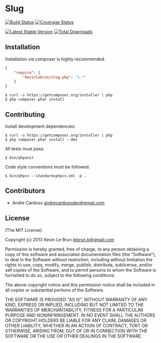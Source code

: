 # Slug

[![Build Status](https://secure.travis-ci.org/kevinlebrun/slug.php.png)](http://travis-ci.org/kevinlebrun/slug.php?branch=master)
[![Coverage Status](https://coveralls.io/repos/kevinlebrun/slug.php/badge.png)](https://coveralls.io/r/kevinlebrun/slug.php)

[![Latest Stable Version](https://poser.pugx.org/kevinlebrun/slug.php/v/stable.png)](https://packagist.org/packages/kevinlebrun/slug.php)
[![Total Downloads](https://poser.pugx.org/kevinlebrun/slug.php/downloads.png)](https://packagist.org/packages/kevinlebrun/slug.php)

## Installation

Installation via composer is highly recommended.

```json
{
    "require": {
        "kevinlebrun/slug.php": "1.*"
    }
}
```

    $ curl -s https://getcomposer.org/installer | php
    $ php composer.phar install

## Contributing

Install development dependencies:

    $ curl -s https://getcomposer.org/installer | php
    $ php composer.phar install --dev

All tests must pass:

    $ bin/phpunit

Code style conventions must be followed:

    $ bin/phpcs --standard=phpcs.xml -p .

## Contributors

* Andre Cardoso <andrecardosodev@gmail.com>

## License

(The MIT License)

Copyright (c) 2013 Kevin Le Brun <lebrun.k@gmail.com>

Permission is hereby granted, free of charge, to any person obtaining a copy
of this software and associated documentation files (the "Software"), to deal
in the Software without restriction, including without limitation the rights
to use, copy, modify, merge, publish, distribute, sublicense, and/or sell
copies of the Software, and to permit persons to whom the Software is
furnished to do so, subject to the following conditions:

The above copyright notice and this permission notice shall be included in
all copies or substantial portions of the Software.

THE SOFTWARE IS PROVIDED "AS IS", WITHOUT WARRANTY OF ANY KIND, EXPRESS OR
IMPLIED, INCLUDING BUT NOT LIMITED TO THE WARRANTIES OF MERCHANTABILITY,
FITNESS FOR A PARTICULAR PURPOSE AND NONINFRINGEMENT. IN NO EVENT SHALL THE
AUTHORS OR COPYRIGHT HOLDERS BE LIABLE FOR ANY CLAIM, DAMAGES OR OTHER
LIABILITY, WHETHER IN AN ACTION OF CONTRACT, TORT OR OTHERWISE, ARISING FROM,
OUT OF OR IN CONNECTION WITH THE SOFTWARE OR THE USE OR OTHER DEALINGS IN
THE SOFTWARE.

